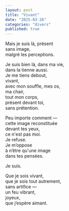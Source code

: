 ```yaml
---
layout: post
title: "Vivant"
date: "2025-03-26"
categories: "divers"
published: true
---
```


Mais je suis là, présent  
sans image,  
malgré les perceptions.  

Je suis bien là, dans ma vie,  
dans la tienne aussi.  
Je me tiens debout,  
vivant,  
avec mon souffle, mes os,  
ma chair,  
tout mon corps,  
présent devant toi,  
sans prétention.  

Peu importe comment —  
cette image reconstituée  
devant tes yeux,  
ce n'est pas moi.  
Je refuse.  
Je m’oppose  
à n’être qu'une image  
dans tes pensées.  

Je suis.  

Que je sois vivant,  
que je sois tout autrement,  
sans artifice —  
un feu vibrant,  
joyeux,  
que j’espère aimant.  
